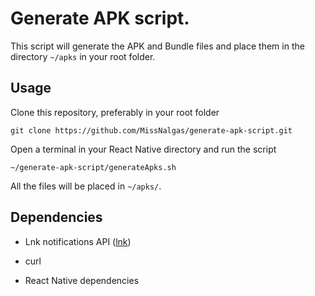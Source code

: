 # Generate APK script.

This script will generate the APK and Bundle files and place them in the directory `~/apks` in your root folder.

## Usage

Clone this repository, preferably in your root folder

`git clone https://github.com/MissNalgas/generate-apk-script.git`

Open a terminal in your React Native directory and run the script

`~/generate-apk-script/generateApks.sh`

All the files will be placed in `~/apks/`.



## Dependencies

- Lnk notifications API ([lnk](https://lnk.mssnapps.com/))

- curl

- React Native dependencies

